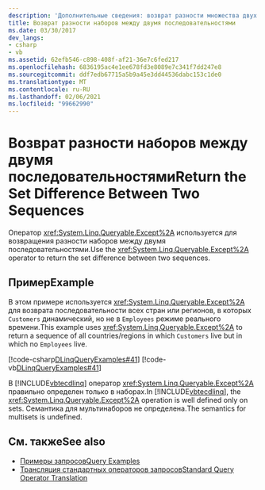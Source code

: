 ```yaml
---
description: 'Дополнительные сведения: возврат разности множества двух последовательностей'
title: Возврат разности наборов между двумя последовательностями
ms.date: 03/30/2017
dev_langs:
- csharp
- vb
ms.assetid: 62efb546-c898-408f-af21-36e7c6fed217
ms.openlocfilehash: 6836195ac4e1ee678fd3e8089e7c341f7dd247e8
ms.sourcegitcommit: ddf7edb67715a5b9a45e3dd44536dabc153c1de0
ms.translationtype: MT
ms.contentlocale: ru-RU
ms.lasthandoff: 02/06/2021
ms.locfileid: "99662990"
---
```

# <a name="return-the-set-difference-between-two-sequences"></a><span data-ttu-id="c9977-103">Возврат разности наборов между двумя последовательностями</span><span class="sxs-lookup"><span data-stu-id="c9977-103">Return the Set Difference Between Two Sequences</span></span>

<span data-ttu-id="c9977-104">Оператор <xref:System.Linq.Queryable.Except%2A> используется для возвращения разности наборов между двумя последовательностями.</span><span class="sxs-lookup"><span data-stu-id="c9977-104">Use the <xref:System.Linq.Queryable.Except%2A> operator to return the set difference between two sequences.</span></span>  
  
## <a name="example"></a><span data-ttu-id="c9977-105">Пример</span><span class="sxs-lookup"><span data-stu-id="c9977-105">Example</span></span>  

 <span data-ttu-id="c9977-106">В этом примере используется <xref:System.Linq.Queryable.Except%2A> для возврата последовательности всех стран или регионов, в которых `Customers` динамический, но не в `Employees` режиме реального времени.</span><span class="sxs-lookup"><span data-stu-id="c9977-106">This example uses <xref:System.Linq.Queryable.Except%2A> to return a sequence of all countries/regions in which `Customers` live but in which no `Employees` live.</span></span>  
  
 [!code-csharp[DLinqQueryExamples#41](../../../../../../samples/snippets/csharp/VS_Snippets_Data/DLinqQueryExamples/cs/Program.cs#41)]
 [!code-vb[DLinqQueryExamples#41](../../../../../../samples/snippets/visualbasic/VS_Snippets_Data/DLinqQueryExamples/vb/Module1.vb#41)]  
  
 <span data-ttu-id="c9977-107">В [!INCLUDE[vbtecdlinq](../../../../../../includes/vbtecdlinq-md.md)] оператор <xref:System.Linq.Queryable.Except%2A> правильно определен только в наборах.</span><span class="sxs-lookup"><span data-stu-id="c9977-107">In [!INCLUDE[vbtecdlinq](../../../../../../includes/vbtecdlinq-md.md)], the <xref:System.Linq.Queryable.Except%2A> operation is well defined only on sets.</span></span> <span data-ttu-id="c9977-108">Семантика для мультинаборов не определена.</span><span class="sxs-lookup"><span data-stu-id="c9977-108">The semantics for multisets is undefined.</span></span>  
  
## <a name="see-also"></a><span data-ttu-id="c9977-109">См. также</span><span class="sxs-lookup"><span data-stu-id="c9977-109">See also</span></span>

- [<span data-ttu-id="c9977-110">Примеры запросов</span><span class="sxs-lookup"><span data-stu-id="c9977-110">Query Examples</span></span>](query-examples.md)
- [<span data-ttu-id="c9977-111">Трансляция стандартных операторов запросов</span><span class="sxs-lookup"><span data-stu-id="c9977-111">Standard Query Operator Translation</span></span>](standard-query-operator-translation.md)
